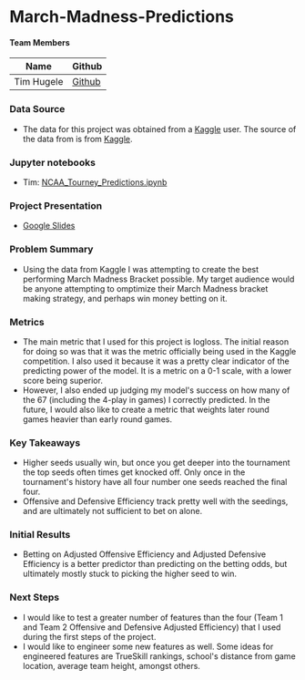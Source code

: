 # March-Madness-Predictions

#### Team Members

|Name     |  Github   | 
|---------|-----------------|
|Tim Hugele|[Github](https://github.com/timhugele)


### Data Source
* The data for this project was obtained from a [Kaggle](https://www.kaggle.com/c/mens-machine-learning-competition-2019/discussion/89645) user. The source of the data from is from [Kaggle](https://www.kaggle.com/c/mens-machine-learning-competition-2019).

### Jupyter notebooks
* Tim: [NCAA_Tourney_Predictions.ipynb](https://github.com/timhugele/March-Madness-Predictions)

### Project Presentation
* [Google Slides](https://docs.google.com/presentation/d/157XFpjJwZ1Xch8e_5fUwqxTeegJCJygJdkIOSwKmgb8/edit?usp=sharing)


### Problem Summary

* Using the data from Kaggle I was attempting to create the best performing March Madness Bracket possible. My target audience would be anyone attempting to omptimize their March Madness bracket making strategy, and perhaps win money betting on it.

### Metrics

* The main metric that I used for this project is logloss. The initial reason for doing so was that it was the metric officially being used in the Kaggle competition. I also used it because it was a pretty clear indicator of the predicting power of the model. It is a metric on a 0-1 scale, with a lower score being superior.
* However, I also ended up judging my model's success on how many of the 67 (including the 4-play in games) I correctly predicted. In the future, I would also like to create a metric that weights later round games heavier than early round games.

### Key Takeaways
* Higher seeds usually win, but once you get deeper into the tournament the top seeds often times get knocked off. Only once in the tournament's history have all four number one seeds reached the final four.
* Offensive and Defensive Efficiency track pretty well with the seedings, and are ultimately not sufficient to bet on alone.

### Initial Results
* Betting on Adjusted Offensive Efficiency and Adjusted Defensive Efficiency is a better predictor than predicting on the betting odds, but ultimately mostly stuck to picking the higher seed to win.

### Next Steps
* I would like to test a greater number of features than the four (Team 1 and Team 2 Offensive and Defensive Adjusted Efficiency) that I used during the first steps of the project.
* I would like to engineer some new features as well. Some ideas for engineered features are TrueSkill rankings, school's distance from game location, average team height, amongst others.
